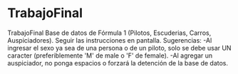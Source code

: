 # TrabajoFinal
TrabajoFinal
Base de datos de Fórmula 1 (Pilotos, Escuderias, Carros, Auspiciadores).
Seguir las instrucciones en pantalla.
Sugerencias:
-Al ingresar el sexo ya sea de una persona o de un piloto, solo se debe usar UN caracter (preferiblemente 'M' de male o 'F' de female).
-Al agregar un auspiciador, no ponga espacios o forzará la detención de la base de datos.

